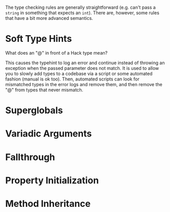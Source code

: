 The type checking rules are generally straightforward (e.g. can't pass a `string` in something that expects an `int`). There are, however, some rules that have a bit more advanced semantics.

# Soft Type Hints

What does an "@" in front of a Hack type mean?

This causes the typehint to log an error and continue instead of throwing an exception when the passed parameter does not match. It is used to allow you to slowly add types to a codebase via a script or some automated fashion (manual is ok too). Then, automated scripts can look for mismatched types in the error logs and remove them, and then remove the "@" from types that never mismatch.

# Superglobals

# Variadic Arguments

# Fallthrough

# Property Initialization

# Method Inheritance


